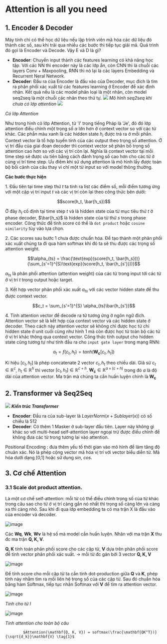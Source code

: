 # Attention is all you need
## 1. Encoder & Decoder
Máy tính chỉ có thể học dữ liệu nếu lập trình viên mã hóa các dữ liệu đó thành các số, sau khi trải qua nhiều các bước thì tiếp tục giải mã.
Quá trình đó gọi là Encoder và Decode. Vậy E và D là gì?
- **Encoder**: Chuyển input thành các features learning có khả năng học tập. Với các NN thì encoder này là các lớp ẩn, còn CNN thì là chuỗi các layers Conv + Maxpooling, RNN thì nó lại là các layers Embedding và Recurrent Neral Network.
- **Decoder**: Đầu ra của Encoder là đầu vào của Decoder, mục đích là tìm ra phân phối xác xuất từ các features learning ở Encoder để xác định nhãn. Kết quả nếu là các model phân loại là một nhãn, còn model seq2seq là một chuỗi các nhãn theo thứ tự.
 ![](https://phamdinhkhanh.github.io/assets/images/20190616_attention/pic1.png)
                *Mô hình seq2seq khi chưa có lớp attention*
 ![](https://phamdinhkhanh.github.io/assets/images/20190616_attention/pic2.png)

*Có lớp Attention*

Như trong hình có lớp Attention, từ 'I' trong tiếng Pháp là 'Je', đó đó lớp attention điều chỉnh một trọng số $\alpha$ lớn hơn ở context vector so với các từ khác.
Các phần màu xanh là các hidden state $h_i$ được trả ra ở mỗi phần. Context vector là tổ hợp tuyến tính của các output theo trọng số attention. Ở vị trí đầu của giai đoạn decoder thì context vector sẽ phân bố trọng số attention cao hơn so với các vị trí còn lại. Nghĩa là context vector tại mỗi time step sẽ được ưu tiên bằng cách đánh trọng số cao hơn cho các từ ở cùng vị trí time step. Ưu điêm khi sử dụng attention là mô hình lấy được toàn bộ bối cảnh của câu thay vì chỉ một từ input so với model thông thường.

**Các bước thực hiện**

1\. Đầu tiên tại time step thứ $t$ ta tính ra list các điểm số, mỗi điểm tương ứng với một cặp vị trí input $t$ và các vị trí còn lại theo công thức bên dưới:

$$score(h_t, \bar{h_s})$$

Ở đây $h_t$ cố định tại time step $t$ và là hidden state của từ mục tiêu thứ $t$ ở phase decoder, $\bar{h_s}$ là hidden state của từ thứ $s$ trong phase encoder. Công thức để tính score có thể là `dot product` hoặc `cosine similarity` tùy vào lựa chọn.

2\. Các scores sau bước 1 chưa được chuẩn hóa. Để tạo thành một phân phối xác xuất chúng ta đi qua hàm softmax khi đó ta sẽ thu được các trọng số attention weight.

$$\alpha_{ts} = \frac{\text{exp}(score(h_t, \bar{h_s}))}{\sum_{s'=1}^{S}\text{exp}(score(h_t, \bar{h_{s'}}))}$$

$\alpha_{ts}$ là phân phối attention (attention weight) của các từ trong input tới các từ ở vị trí $t$ trong output hoặc target.

3\. Kết hợp vector phân phối xác xuất $\alpha_{ts}$ với các vector hidden state để thu được context vector.

$$c_t = \sum_{s'=1}^{S} \alpha_{ts}\bar{h_{s'}}$$

4\. Tính attention vector để decode ra từ tương ứng ở ngôn ngữ đích. Attention vector sẽ là kết hợp của context vector và các hidden state ở decoder. Theo cách này attention vector sẽ không chỉ được học từ chỉ hidden state ở unit cuối cùng như hình 1 mà còn được học từ toàn bộ các từ ở vị trí khác thông qua context vector. Công thức tính output cho hidden state cũng
tương tự như tính đầu ra cho `input gate layer` trong mạng RNN:

$$a_t = f(c_t, h_t) = tanh(\mathbf{W_c}[c_t, h_t])$$

Kí hiệu $[c_t, h_t]$ là phép concatenate 2 vector $c_t, h_t$ theo chiều dài. Giả sử $c_t \in \mathbb{R}^{c}$, $h_t \in \mathbb{R}^{h}$ thì vector $[c_t, h_t] \in \mathbb{R}^{c+h}$.
$\mathbf{W_c} \in \mathbb{R}^{a\times(c+h)}$ trong đó $a$ là độ dài của attention vector. Ma trận mà chúng ta cần huấn luyện chính là $\mathbf{W_c}$

## 2. Transformer và Seq2Seq
![](https://phamdinhkhanh.github.io/assets/images/20190616_attention/pic3.png)
***Kiến trúc Transformer***
- **Encoder**: Đầu ra của sub-layer là $LayerNorm(x+Sublayer(x))$ có số chiều là 512
- **Decoder**: Có thêm 1 Masker ở sub-layer đầu tiên. Layer này không gì khác so với multi-head self-attention layer ngoại trừ được điều chỉnh để không đưa các từ trong tương lai vào attention.

Positional Encoding : đưa thêm yếu tố thời gian vào mô hình để làm tăng độ chuân xác. Nó là phép cộng vector mã hóa vị trí với vector biểu diễn từ. Mã hóa dưới dạng [0,1] hoặc sử dụng *sin*, *cos*.

## 3. Cơ chế Attention
### 3.1 Scale dot product attention.
Là một cơ chế self-attention: mỗi từ có thể điều chỉnh trọng số của từ khác trong câu sao cho từ ở vị trí càng gần nó nhất thì trọng số càng lớn và càng xa thì càng nhỏ.
Sau khi đi qua lớp embedding ta có ma trận X là đầu vào của encoder và decoder. 

![image](https://github.com/khanhjt/Attention-Is-All-You-Need/assets/105477211/20cc02f0-d000-41f1-ac97-d29bd409439c)

Các **Wq**, **Wk**, **Wv** là hệ số mà model cần huấn luyện. Nhân với ma trận **X** thu đc ma trận **Q, K, V**.

**Q, K** tính toán phân phối score cho các cặp từ, **V** dựa trên phân phối score để tính vector phân phối xác suất.
-> mỗi từ đc gán bởi 3 vector **Q, K, V**

![image](https://github.com/khanhjt/Attention-Is-All-You-Need/assets/105477211/dd238b11-d115-4f44-93ea-840423fa47f0)

Để tính score cho mỗi cặp từ ta cần tính dot-production giữa **Q** và **K**, phép tính này nhằm tìm ra mối liên hệ trọng số của các cặp từ. 
Sau đó chuẩn hóa bằng hàm Softmax, tiếp tục nhân Softmax với **V**  để tìm ra attention vector.

![image](https://github.com/khanhjt/Attention-Is-All-You-Need/assets/105477211/52680df1-cc20-4c61-bcf8-20ef74ca1af7)

*Tính cho từ I*

![image](https://github.com/khanhjt/Attention-Is-All-You-Need/assets/105477211/7e44c132-129a-4fa7-b091-4f86c9d13396)

*Tính attention cho toàn bộ câu*

            $Attention(\mathbf{Q, K, V}) = softmax(\frac{\mathbf{QK^T})}{\sqrt{d_k}}\mathbf{V} \tag{1}$

